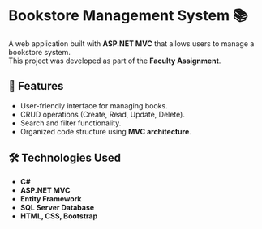 # Bookstore Management System 📚

A web application built with **ASP.NET MVC** that allows users to manage a bookstore system.  
This project was developed as part of the **Faculty Assignment**.

## 🚀 Features
- User-friendly interface for managing books.
- CRUD operations (Create, Read, Update, Delete).
- Search and filter functionality.
- Organized code structure using **MVC architecture**.

## 🛠️ Technologies Used
- **C#**
- **ASP.NET MVC**
- **Entity Framework**
- **SQL Server Database**
- **HTML, CSS, Bootstrap**



